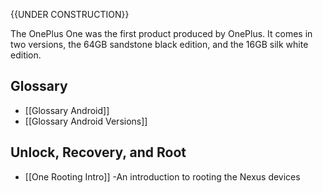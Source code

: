 {{UNDER CONSTRUCTION}}

The OnePlus One was the first product produced by OnePlus. It comes in two versions, the 64GB sandstone black edition, and the 16GB silk white edition.

## Glossary

* [[Glossary Android]]
* [[Glossary Android Versions]]

## Unlock, Recovery, and Root

* [[One Rooting Intro]] -An introduction to rooting the Nexus devices